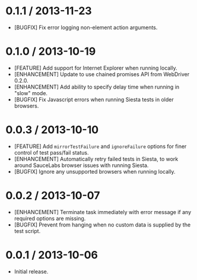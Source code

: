 # 0.1.1 / 2013-11-23

 * [BUGFIX] Fix error logging non-element action arguments.

# 0.1.0 / 2013-10-19

 * [FEATURE] Add support for Internet Explorer when running locally.
 * [ENHANCEMENT] Update to use chained promises API from WebDriver 0.2.0.
 * [ENHANCEMENT] Add ability to specify delay time when running in "slow" mode.
 * [BUGFIX] Fix Javascript errors when running Siesta tests in older browsers.

# 0.0.3 / 2013-10-10

 * [FEATURE] Add `mirrorTestFailure` and `ignoreFailure` options for finer control of test pass/fail status.
 * [ENHANCEMENT] Automatically retry failed tests in Siesta, to work around SauceLabs browser issues with running Siesta.
 * [BUGFIX] Ignore any unsupported browsers when running locally.

# 0.0.2 / 2013-10-07

 * [ENHANCEMENT] Terminate task immediately with error message if any required options are missing.
 * [BUGFIX] Prevent from hanging when no custom data is supplied by the test script.

# 0.0.1 / 2013-10-06

 * Initial release.
